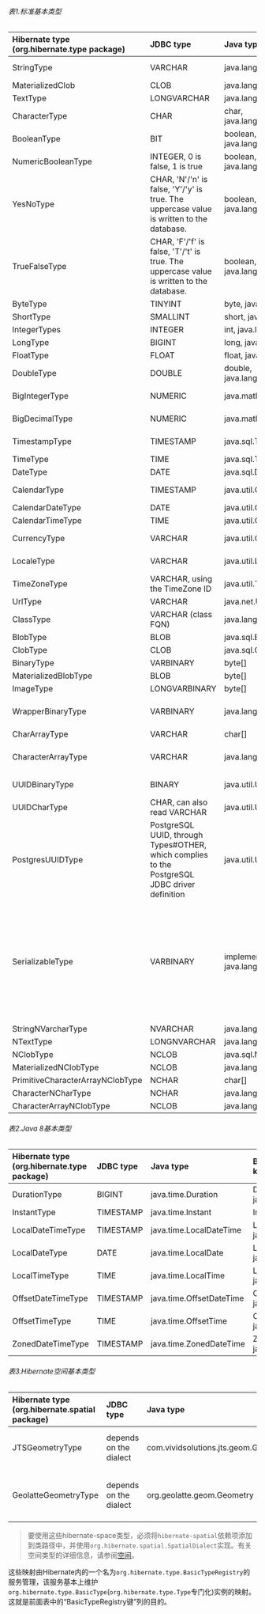 ###### 表1.标准基本类型

| Hibernate type \(org.hibernate.type package\) | JDBC type | Java type | BasicTypeRegistry key\(s\) |
| :--- | :--- | :--- | :--- |
| StringType | VARCHAR | java.lang.String | string, java.lang.String |
| MaterializedClob | CLOB | java.lang.String | materialized\_clob |
| TextType | LONGVARCHAR | java.lang.String | text |
| CharacterType | CHAR | char, java.lang.Character | char, java.lang.Character |
| BooleanType | BIT | boolean, java.lang.Boolean | boolean, java.lang.Boolean |
| NumericBooleanType | INTEGER, 0 is false, 1 is true | boolean, java.lang.Boolean | numeric\_boolean |
| YesNoType | CHAR, 'N'/'n' is false, 'Y'/'y' is true. The uppercase value is written to the database. | boolean, java.lang.Boolean | yes\_no |
| TrueFalseType | CHAR, 'F'/'f' is false, 'T'/'t' is true. The uppercase value is written to the database. | boolean, java.lang.Boolean | true\_false |
| ByteType | TINYINT | byte, java.lang.Byte | byte, java.lang.Byte |
| ShortType | SMALLINT | short, java.lang.Short | short, java.lang.Short |
| IntegerTypes | INTEGER | int, java.lang.Integer | int, java.lang.Integer |
| LongType | BIGINT | long, java.lang.Long | long, java.lang.Long |
| FloatType | FLOAT | float, java.lang.Float | float, java.lang.Float |
| DoubleType | DOUBLE | double, java.lang.Double | double, java.lang.Double |
| BigIntegerType | NUMERIC | java.math.BigInteger | big\_integer, java.math.BigInteger |
| BigDecimalType | NUMERIC | java.math.BigDecimal | big\_decimal, java.math.bigDecimal |
| TimestampType | TIMESTAMP | java.sql.Timestamp | timestamp, java.sql.Timestamp |
| TimeType | TIME | java.sql.Time | time, java.sql.Time |
| DateType | DATE | java.sql.Date | date, java.sql.Date |
| CalendarType | TIMESTAMP | java.util.Calendar | calendar, java.util.Calendar |
| CalendarDateType | DATE | java.util.Calendar | calendar\_date |
| CalendarTimeType | TIME | java.util.Calendar | calendar\_time |
| CurrencyType | VARCHAR | java.util.Currency | currency, java.util.Currency |
| LocaleType | VARCHAR | java.util.Locale | locale, java.utility.locale |
| TimeZoneType | VARCHAR, using the TimeZone ID | java.util.TimeZone | timezone, java.util.TimeZone |
| UrlType | VARCHAR | java.net.URL | url, java.net.URL |
| ClassType | VARCHAR \(class FQN\) | java.lang.Class | class, java.lang.Class |
| BlobType | BLOB | java.sql.Blob | blob, java.sql.Blob |
| ClobType | CLOB | java.sql.Clob | clob, java.sql.Clob |
| BinaryType | VARBINARY | byte\[\] | binary, byte\[\] |
| MaterializedBlobType | BLOB | byte\[\] | materialized\_blob |
| ImageType | LONGVARBINARY | byte\[\] | image |
| WrapperBinaryType | VARBINARY | java.lang.Byte\[\] | wrapper-binary, Byte\[\], java.lang.Byte\[\] |
| CharArrayType | VARCHAR | char\[\] | characters, char\[\] |
| CharacterArrayType | VARCHAR | java.lang.Character\[\] | wrapper-characters, Character\[\], java.lang.Character\[\] |
| UUIDBinaryType | BINARY | java.util.UUID | uuid-binary, java.util.UUID |
| UUIDCharType | CHAR, can also read VARCHAR | java.util.UUID | uuid-char |
| PostgresUUIDType | PostgreSQL UUID, through Types\#OTHER, which complies to the PostgreSQL JDBC driver definition | java.util.UUID | pg-uuid |
| SerializableType | VARBINARY | implementors of java.lang.Serializable | Unlike the other value types, multiple instances of this type are registered. It is registered once under java.io.Serializable, and registered under the specific java.io.Serializable implementation class names. |
| StringNVarcharType | NVARCHAR | java.lang.String | nstring |
| NTextType | LONGNVARCHAR | java.lang.String | ntext |
| NClobType | NCLOB | java.sql.NClob | nclob, java.sql.NClob |
| MaterializedNClobType | NCLOB | java.lang.String | materialized\_nclob |
| PrimitiveCharacterArrayNClobType | NCHAR | char\[\] | N/A |
| CharacterNCharType | NCHAR | java.lang.Character | ncharacter |
| CharacterArrayNClobType | NCLOB | java.lang.Character\[\] | N/A |

###### 表2.Java 8基本类型

| Hibernate type \(org.hibernate.type package\) | JDBC type | Java type | BasicTypeRegistry key\(s\) |
| :--- | :--- | :--- | :--- |
| DurationType | BIGINT | java.time.Duration | Duration, java.time.Duration |
| InstantType | TIMESTAMP | java.time.Instant | Instant, java.time.Instant |
| LocalDateTimeType | TIMESTAMP | java.time.LocalDateTime | LocalDateTime, java.time.LocalDateTime |
| LocalDateType | DATE | java.time.LocalDate | LocalDate, java.time.LocalDate |
| LocalTimeType | TIME | java.time.LocalTime | LocalTime, java.time.LocalTime |
| OffsetDateTimeType | TIMESTAMP | java.time.OffsetDateTime | OffsetDateTime, java.time.OffsetDateTime |
| OffsetTimeType | TIME | java.time.OffsetTime | OffsetTime, java.time.OffsetTime |
| ZonedDateTimeType | TIMESTAMP | java.time.ZonedDateTime | ZonedDateTime, java.time.ZonedDateTime |

###### 表3.Hibernate空间基本类型

| Hibernate type \(org.hibernate.spatial package\) | JDBC type | Java type | BasicTypeRegistry key\(s\) |
| :--- | :--- | :--- | :--- |
| JTSGeometryType | depends on the dialect | com.vividsolutions.jts.geom.Geometry | jts\_geometry, or the class name of Geometry or any of its subclasses |
| GeolatteGeometryType | depends on the dialect | org.geolatte.geom.Geometry | geolatte\_geometry, or the class name of Geometry or any of its subclasses |

> 要使用这些hibernate-space类型，必须将`hibernate-spatial`依赖项添加到类路径中，并使用`org.hibernate.spatial.SpatialDialect`实现。有关空间类型的详细信息，请参阅[空间](http://docs.jboss.org/hibernate/orm/current/userguide/html_single/Hibernate_User_Guide.html#spatial)。

这些映射由Hibernate内的一个名为`org.hibernate.type.BasicTypeRegistry`的服务管理，该服务基本上维护`org.hibernate.type.BasicType`\(`org.hibernate.type.Type`专门化\)实例的映射。这就是前面表中的“BasicTypeRegistry键”列的目的。



